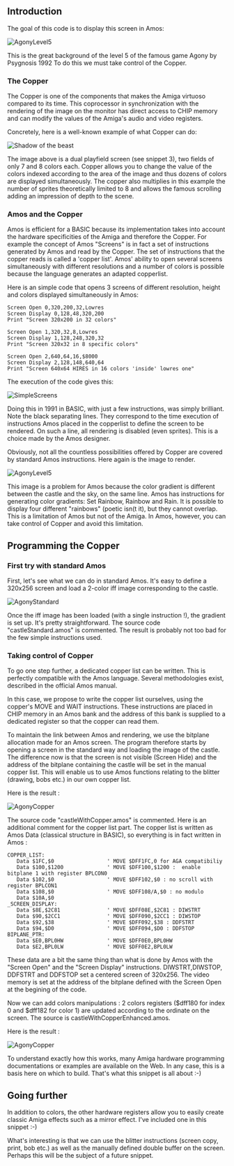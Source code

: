 ## Introduction

The goal of this code is to display this screen in Amos:

![AgonyLevel5](readImg/agonyLevel5Horizon.png)

This is the great background of the level 5 of the famous game Agony by Psygnosis 1992
To do this we must take control of the Copper.

### The Copper

The Copper is one of the components that makes the Amiga virtuoso compared to its time. This coprocessor in synchronization with the rendering of the image on the monitor has direct access to CHIP memory and can modify the values ​​of the Amiga's audio and video registers.

Concretely, here is a well-known example of what Copper can do:

![Shadow of the beast](readImg/shadow.png)

The image above is a dual playfield screen (see snippet 3), two fields of only 7 and 8 colors each. Copper allows you to change the value of the colors indexed according to the area of ​​the image and thus
dozens of colors are displayed simultaneously. The copper also multiplies in this example the number of sprites theoretically limited to 8 and allows the famous scrolling adding an impression of depth to the scene.

### Amos and the Copper

Amos is efficient for a BASIC because its implementation takes into account the hardware specificities of the Amiga and therefore the Copper.
For example the concept of Amos "Screens" is in fact a set of instructions generated by Amos and read by the Copper. The set of instructions that the copper reads is called a 'copper list'.
Amos' ability to open several screens simultaneously with different resolutions and a number of colors is possible because the language generates an adapted copperlist.

Here is an simple code that opens 3 screens of different resolution, height and colors displayed simultaneously in Amos:

```
Screen Open 0,320,200,32,Lowres
Screen Display 0,128,48,320,200
Print "Screen 320x200 in 32 colors"

Screen Open 1,320,32,8,Lowres
Screen Display 1,128,248,320,32
Print "Screen 320x32 in 8 specific colors"

Screen Open 2,640,64,16,$8000
Screen Display 2,128,148,640,64
Print "Screen 640x64 HIRES in 16 colors 'inside' lowres one"
```

The execution of the code gives this:

![SimpleScreens](readImg/simpleCode.png)

Doing this in 1991 in BASIC, with just a few instructions, was simply brilliant.
Note the black separating lines. They correspond to the time execution of instructions Amos placed in the copperlist to define the screen to be rendered. On such a line, all rendering is disabled (even sprites). This is a choice made by the Amos designer.

Obviously, not all the countless possibilities offered by Copper are covered by standard Amos instructions.
Here again is the image to render.

![AgonyLevel5](readImg/agonyLevel5Horizon.png)

This image is a problem for Amos because the color gradient is different between the castle and the sky, on the same line.
Amos has instructions for generating color gradients: Set Rainbow, Rainbow and Rain. It is possible to display four different "rainbows" (poetic isn(t it), but they cannot overlap.
This is a limitation of Amos but not of the Amiga. In Amos, however, you can take control of Copper and avoid this limitation.

## Programming the Copper

### First try with standard Amos

First, let's see what we can do in standard Amos.
It's easy to define a 320x256 screen and load a 2-color iff image corresponding to the castle.

![AgonyStandard](readImg/amosStandard.png)

Once the iff image has been loaded (with a single instruction !), the gradient is set up. It's pretty straightforward. The source code "castleStandard.amos" is commented.
The result is probably not too bad for the few simple instructions used.

### Taking control of Copper

To go one step further, a dedicated copper list can be written. This is perfectly compatible with the Amos language.
Several methodologies exist, described in the official Amos manual.

In this case, we propose to write the copper list ourselves, using the copper's MOVE and WAIT instructions. These instructions are placed in CHIP memory in an Amos bank and the address of this bank is supplied to a dedicated register so that the copper can read them.

To maintain the link between Amos and rendering, we use the bitplane allocation made for an Amos screen. The program therefore starts by opening a screen in the standard way and loading the image of the castle.
The difference now is that the screen is not visible (Screen Hide) and the address of the bitplane containing the castle will be set in the manual copper list.
This will enable us to use Amos functions relating to the blitter (drawing, bobs etc.) in our own copper list.

Here is the result :

![AgonyCopper](readImg/amosCastleSimple.png)

The source code "castleWithCopper.amos" is commented. Here is an additional comment for the copper list part. The copper list is written as Amos Data (classical structure in BASIC), so everything is in fact written in Amos  :
```
COPPER_LIST:
   Data $1FC,$0					' MOVE $DFF1FC,0 for AGA compatibiliy
   Data $100,$1200				' MOVE $DFF100,$1200 : 	enable bitplane 1 with register BPLCON0
   Data $102,$0					' MOVE $DFF102,$0 : no scroll with register BPLCON1
   Data $108,$0					' MOVE $DFF108/A,$0 : no modulo
   Data $10A,$0  	
_SCREEN_DISPLAY:
   Data $8E,$2C81				' MOVE $DFF08E,$2C81 : DIWSTRT
   Data $90,$2CC1				' MOVE $DFF090,$2CC1 : DIWSTOP
   Data $92,$38					' MOVE $DFF092,$38 : DDFSTRT
   Data $94,$D0					' MOVE $DFF094,$D0 : DDFSTOP
BIPLANE_PTR:
   Data $E0,BPL0HW				' MOVE $DFF0E0,BPL0HW
   Data $E2,BPL0LW				' MOVE $DFF0E2,BPL0LW
```
These data are a bit the same thing than what is done by Amos with the "Screen Open" and the "Screen Display" instructions.
DIWSTRT,DIWSTOP, DDFSTRT and DDFSTOP set a centered screen of 320x256. The video memory is set at the address of the bitplane defined with the Screen Open at the begining of the code.

Now we can add colors manipulations : 2 colors registers ($dff180 for index 0 and $dff182 for color 1) are updated  according to the ordinate on the screen.
The source is castleWithCopperEnhanced.amos.

Here is the result :

![AgonyCopper](readImg/amosCopper.png)

To understand exactly how this works, many Amiga hardware programming documentations or examples are available on the Web.
In any case, this is a basis here on which to build. That's what this snippet is all about :-)

## Going further

In addition to colors, the other hardware registers allow you to easily create classic Amiga effects such as a mirror effect. I've included one in this snippet :-)

What's interesting is that we can use the blitter instructions (screen copy, print, bob etc.) as well as the manually defined double buffer on the screen.
Perhaps this will be the subject of a future snippet.

